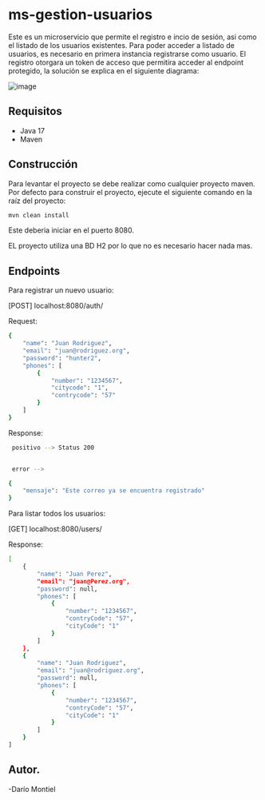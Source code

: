 # ms-gestion-usuarios



Este es un microservicio que permite el registro e incio de sesión, asi como el listado de los usuarios existentes.
Para poder acceder a listado de usuarios, es necesario en primera instancia registrarse como usuario. El registro otorgara un token
de acceso que permitira acceder al endpoint protegido, la solución se explica en el siguiente diagrama:

![image](https://github.com/desarrolloDmontiel/ms-gestion-usuario/assets/165534025/4026a6c6-7981-4608-9ab6-c7a27ae734a8)



## Requisitos

- Java 17
- Maven

## Construcción

Para levantar el proyecto se debe realizar como cualquier proyecto maven.
Por defecto para construir el proyecto, ejecute el siguiente comando en la raíz del proyecto:

```sh
mvn clean install
```
 
Este deberia iniciar en el puerto 8080.

EL proyecto utiliza una BD H2 por lo que no es necesario hacer nada mas.

## Endpoints

Para registrar un nuevo usuario:

[POST] localhost:8080/auth/

Request:

```sh
{
    "name": "Juan Rodriguez",
    "email": "juan@rodriguez.org",
    "password": "hunter2",
    "phones": [
        {
            "number": "1234567",
            "citycode": "1",
            "contrycode": "57"
        }
    ]
}

```
Response:

```sh
 positivo --> Status 200


 error --> 

{
    "mensaje": "Este correo ya se encuentra registrado"
}

```

Para listar todos los usuarios:

[GET] localhost:8080/users/

Response:

```sh
[
    {
        "name": "Juan Perez",
        "email": "juan@Perez.org",
        "password": null,
        "phones": [
            {
                "number": "1234567",
                "contryCode": "57",
                "cityCode": "1"
            }
        ]
    },
    {
        "name": "Juan Rodriguez",
        "email": "juan@rodriguez.org",
        "password": null,
        "phones": [
            {
                "number": "1234567",
                "contryCode": "57",
                "cityCode": "1"
            }
        ]
    }
]

```


## Autor.

-Darío Montiel
